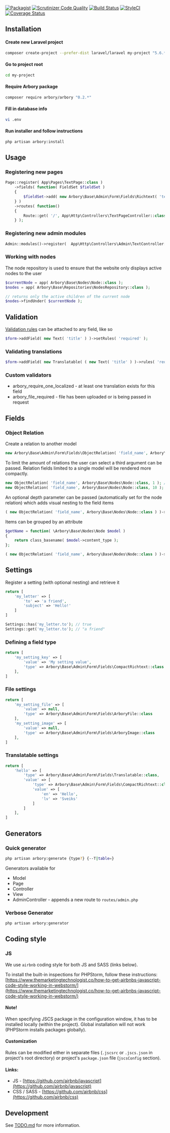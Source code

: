 [![Packagist](https://img.shields.io/packagist/v/arbory/arbory.svg)](https://packagist.org/packages/arbory/arbory)
[![Scrutinizer Code Quality](https://scrutinizer-ci.com/g/arbory/arbory/badges/quality-score.png?b=master)](https://scrutinizer-ci.com/g/arbory/arbory/?branch=master)
[![Build Status](https://travis-ci.org/arbory/arbory.svg?branch=master)](https://travis-ci.org/arbory/arbory)
[![StyleCI](https://github.styleci.io/repos/44740139/shield?branch=master&style=flat)](https://github.styleci.io/repos/44740139)
[![Coverage Status](https://coveralls.io/repos/github/arbory/arbory/badge.svg?branch=master)](https://coveralls.io/github/arbory/arbory?branch=master)

## Installation
#### Create new Laravel project
```bash
composer create-project --prefer-dist laravel/laravel my-project "5.6.*"
```

#### Go to project root
```bash
cd my-project
```

#### Require Arbory package
```bash
composer require arbory/arbory "0.2.*"
```

#### Fill in database info
```bash
vi .env
```

#### Run installer and follow instructions
```bash
php artisan arbory:install
```

## Usage

### Registering new pages

```php
Page::register( App\Pages\TextPage::class )
    ->fields( function( FieldSet $fieldSet )
    {
        $fieldSet->add( new Arbory\Base\Admin\Form\Fields\Richtext( 'text' ) );
    } )
    ->routes( function()
    {
        Route::get( '/', App\Http\Controllers\TextPageController::class . '@index' )->name( 'index' );
    } );
```

### Registering new admin modules

```php
Admin::modules()->register(  App\Http\Controllers\Admin\TextController::class );
```

### Working with nodes

The node repository is used to ensure that the website only displays active nodes to the user

```php
$currentNode = app( Arbory\Base\Nodes\Node::class );
$nodes = app( Arbory\Base\Repositories\NodesRepository::class ); 

// returns only the active children of the current node
$nodes->findUnder( $currentNode );
```

## Validation

[Validation rules](https://laravel.com/docs/5.6/validation) can be attached to any field, like so

```php
$form->addField( new Text( 'title' ) )->setRules( 'required' );
```

### Validating translations

```php
$form->addField( new Translatable( ( new Text( 'title' ) )->rules( 'required' ) ) );
```

### Custom validators

* arbory_require_one_localized - at least one translation exists for this field
* arbory_file_required - file has been uploaded or is being passed in request

## Fields

### Object Relation

Create a relation to another model 

```php
new Arbory\Base\Admin\Form\Fields\ObjectRelation( 'field_name', Arbory\Base\Nodes\Node::class );
```

To limit the amount of relations the user can select a third argument can be passed. Relation fields limited to a single model will be rendered more compactly.

```php
new ObjectRelation( 'field_name', Arbory\Base\Nodes\Node::class, 1 ); // single relation, compact view 
new ObjectRelation( 'field_name', Arbory\Base\Nodes\Node::class, 10 ); 
```

An optional depth parameter can be passed (automatically set for the node relation) which adds visual nesting to the field items

```php
( new ObjectRelation( 'field_name', Arbory\Base\Nodes\Node::class ) )->setIndentAttribute( 'depth' );
```

Items can be grouped by an attribute

```php
$getName = function( \Arbory\Base\Nodes\Node $model ) 
{
    return class_basename( $model->content_type );
};

( new ObjectRelation( 'field_name', Arbory\Base\Nodes\Node::class ) )->groupBy( 'content_type', $getName );
```

## Settings

Register a setting (with optional nesting) and retrieve it

```php
return [
    'my_letter' => [
        'to' => 'a friend',
        'subject' => 'Hello!'
    ]
]
```

```php
Settings::has('my_letter.to'); // true
Settings::get('my_letter.to'); // "a friend"
```

### Defining a field type

```php
return [
    'my_setting_key' => [
        'value' => 'My setting value',
        'type' => Arbory\Base\Admin\Form\Fields\CompactRichtext::class
    ],
]
```

### File settings

```php
return [
    'my_setting_file' => [
        'value' => null,
        'type' => Arbory\Base\Admin\Form\Fields\ArboryFile::class
    ],
    'my_setting_image' => [
        'value' => null,
        'type' => Arbory\Base\Admin\Form\Fields\ArboryImage::class
    ],
]
```

### Translatable settings

```php
return [
    'hello' => [
        'type' => Arbory\Base\Admin\Form\Fields\Translatable::class,
        'value' => [
            'type' => Arbory\Base\Admin\Form\Fields\CompactRichtext::class,
            'value' => [
                'en' => 'Hello',
                'lv' => 'Sveiks'
            ]
        ]
    ],
]
```

## Generators

### Quick generator

```bash
php artisan arbory:generate {type?} {--T|table=}
```

Generators available for

* Model
* Page
* Controller
* View
* AdminController - appends a new route to `routes/admin.php`

### Verbose Generator

```bash
php artisan arbory:generator
```

## Coding style

### JS

We use `airbnb` coding style for both JS and SASS (links below).

To install the built-in inspections for PHPStorm, follow these instructions:
[https://www.themarketingtechnologist.co/how-to-get-airbnbs-javascript-code-style-working-in-webstorm/](https://www.themarketingtechnologist.co/how-to-get-airbnbs-javascript-code-style-working-in-webstorm/) 

#### Note!

When specifying JSCS package in the configuration window, it has to be installed locally (within the project).
Global installation will not work (PHPStorm installs packages globally).

#### Customization

Rules can be modified either in separate files (`.jscsrc` or `.jscs.json` in project's root directory)
or project's `package.json` file (`jscsConfig` section).

#### Links:

* JS - [https://github.com/airbnb/javascript](https://github.com/airbnb/javascript)
* CSS / SASS - [https://github.com/airbnb/css](https://github.com/airbnb/css)

## Development

See [TODO.md](TODO.md) for more information.
